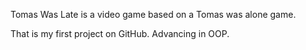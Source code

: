 Tomas Was Late is a video game based on a Tomas was alone game.

That is my first project on GitHub. Advancing in OOP.

